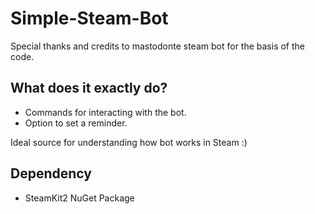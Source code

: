 # Simple-Steam-Bot
Special thanks and credits to mastodonte steam bot for the basis of the code.

What does it exactly do?
-
- Commands for interacting with the bot.
- Option to set a reminder.

Ideal source for understanding how bot works in Steam :)

Dependency
-
- SteamKit2 NuGet Package
